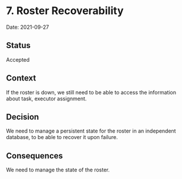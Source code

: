 # 7. Roster Recoverability

Date: 2021-09-27

## Status

Accepted

## Context

If the roster is down, we still need to be able to access the information about task, executor assignment.
## Decision

We need to manage a persistent state for the roster in an independent database, to be able to recover it upon failure.
## Consequences

We need to manage the state of the roster.
